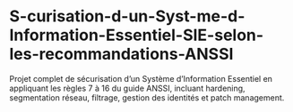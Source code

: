 # S-curisation-d-un-Syst-me-d-Information-Essentiel-SIE-selon-les-recommandations-ANSSI
Projet complet de sécurisation d’un Système d’Information Essentiel en appliquant les règles 7 à 16 du guide ANSSI, incluant hardening, segmentation réseau, filtrage, gestion des identités et patch management.
